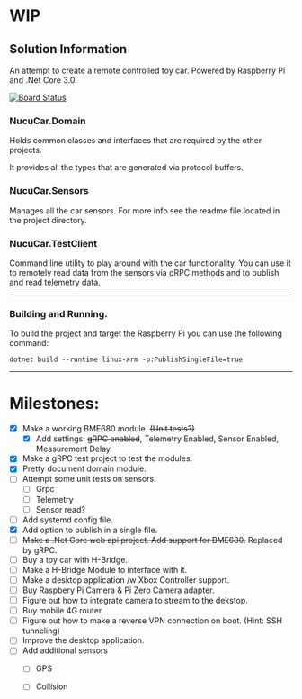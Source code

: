 # WIP

## Solution Information

An attempt to create a remote controlled toy car. 
Powered by Raspberry Pi and .Net Core 3.0.

[![Board Status](https://dev.azure.com/dnutiu-pub/7cbb8fd5-fa56-4314-b57d-920730d3084d/f3d592ae-fe9f-4aca-805d-6878896da467/_apis/work/boardbadge/d748b115-c743-4367-be78-efa3f448e1e8?columnOptions=1)](https://dev.azure.com/dnutiu-pub/7cbb8fd5-fa56-4314-b57d-920730d3084d/_boards/board/t/f3d592ae-fe9f-4aca-805d-6878896da467/Microsoft.RequirementCategory/)

### NucuCar.Domain

Holds common classes and interfaces that are required by the other projects. 

It provides all the types that are generated via protocol buffers.

### NucuCar.Sensors

Manages all the car sensors. For more info see the readme file located in the project directory.

### NucuCar.TestClient

Command line utility to play around with the car functionality. You can use it to remotely read data from the sensors via gRPC methods and to publish and read telemetry data.

---

### Building and Running.

To build the project and target the Raspberry Pi you can use the following command:

```$xslt
dotnet build --runtime linux-arm -p:PublishSingleFile=true
```
---

# Milestones: 

- [X] Make a working BME680 module. ~~(Unit tests?)~~
  - [X] Add settings: ~~gRPC enabled~~, Telemetry Enabled, Sensor Enabled, Measurement Delay
- [X] Make a gRPC test project to test the modules.
- [X] Pretty document domain module.
- [ ] Attempt some unit tests on sensors.
  - [ ] Grpc
  - [ ] Telemetry
  - [ ] Sensor read?
- [ ] Add systemd config file.
- [X] Add option to publish in a single file.
- [ ] ~~Make a .Net Core web api project. Add support for BME680.~~ Replaced by gRPC.
- [ ] Buy a toy car with H-Bridge.
- [ ] Make a H-Bridge Module to interface with it.
- [ ] Make a desktop application /w Xbox Controller support.
- [ ] Buy Raspbery Pi Camera & Pi Zero Camera adapter.
- [ ] Figure out how to integrate camera to stream to the dekstop.
- [ ] Buy mobile 4G router.
- [ ] Figure out how to make a reverse VPN connection on boot. (Hint: SSH tunneling)
- [ ] Improve the desktop application.
- [ ] Add additional sensors
  - [ ] GPS
  - [ ] Collision
  